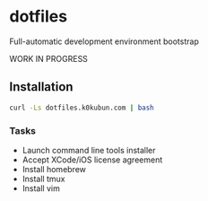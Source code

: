 # dotfiles

Full-automatic development environment bootstrap

WORK IN PROGRESS

## Installation

```bash
curl -Ls dotfiles.k0kubun.com | bash
```

### Tasks

- Launch command line tools installer
- Accept XCode/iOS license agreement
- Install homebrew
- Install tmux
- Install vim
